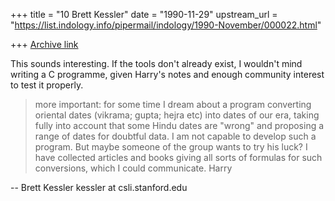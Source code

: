 +++
title = "10 Brett Kessler"
date = "1990-11-29"
upstream_url = "https://list.indology.info/pipermail/indology/1990-November/000022.html"

+++
[Archive link](https://list.indology.info/pipermail/indology/1990-November/000022.html)


This sounds interesting.  If the tools don't already exist, I wouldn't
mind writing a C programme, given Harry's notes and enough community
interest to test it properly.

> more important: for some time I dream about a program converting
> oriental dates (vikrama; gupta; hejra etc) into dates of our era, taking
> fully into account that some Hindu dates are "wrong" and proposing
> a range of dates for doubtful data. I am not capable to develop such a
> program. But maybe someone of the group wants to try his luck? I have
> collected articles and books giving all sorts of formulas for such
> conversions, which I could communicate.
> Harry
>

 -- Brett Kessler   kessler at csli.stanford.edu




